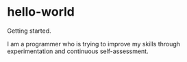 # hello-world
Getting started.

I am a programmer who is trying to improve my skills through experimentation and continuous self-assessment.
